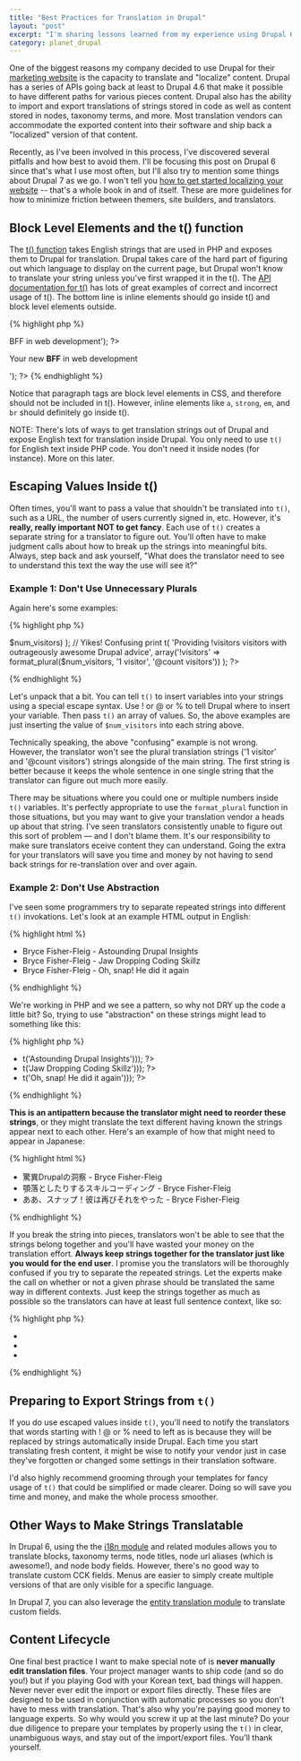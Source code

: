 ```yaml
---
title: "Best Practices for Translation in Drupal"
layout: "post"
excerpt: "I'm sharing lessons learned from my experience using Drupal 6 and i18n for translation. The long story short: Make translation easier by keeping things simple. Don't use the t() when you can keep translatable strings fully in the database, and don't break up individual strings into multiple t()."
category: planet_drupal
---
```

One of the biggest reasons my company decided to use Drupal for their [marketing website](http://www.brightcove.com/) is the capacity to translate and "localize" content. Drupal has a series of APIs going back at least to Drupal 4.6 that make it possible to have different paths for various pieces content. Drupal also has the ability to import and export translations of strings stored in code as well as content stored in nodes, taxonomy terms, and more. Most translation vendors can accommodate the exported content into their software and ship back a "localized" version of that content.

Recently, as I've been involved in this process, I've discovered several pitfalls and how best to avoid them. I'll be focusing this post on Drupal 6 since that's what I use most often, but I'll also try to mention some things about Drupal 7 as we go. I won't tell you [how to get started localizing your website](https://drupal.org/node/275705) -- that's a whole book in and of itself. These are more guidelines for how to minimize friction between themers, site builders, and translators.

## Block Level Elements and the t() function

The [t() function](https://api.drupal.org/api/drupal/includes!common.inc/function/t/6) takes English strings that are used in PHP and exposes them to Drupal for translation. Drupal takes care of the hard part of figuring out which language to display on the current page, but Drupal won't know to translate your string unless you've first wrapped it in the t(). The [API documentation for t()](https://api.drupal.org/api/drupal/includes!common.inc/function/t/6) has lots of great examples of correct and incorrect usage of t(). The bottom line is inline elements should go inside t() and block level elements outside.

{% highlight php %}
<!-- Correct! -->
<p><?php print t('Your new <strong>BFF</strong> in web development'); ?></p>
<!-- Incorrect -->
<?php print t('<p>Your new <strong>BFF</strong> in web development</p>'); ?>
{% endhighlight %}

Notice that paragraph tags are block level elements in CSS, and therefore should not be included in t(). However, inline elements like `a`, `strong`, `em`, and `br` should definitely go inside t().

NOTE: There's lots of ways to get translation strings out of Drupal and expose English text for translation inside Drupal. You only need to use `t()` for English text inside PHP code. You don't need it inside nodes (for instance). More on this later.

## Escaping Values Inside t()

Often times, you'll want to pass a value that shouldn't be translated into `t()`, such as a URL, the number of users currently signed in, etc. However, it's **really, really important NOT to get fancy**. Each use of `t()` creates a separate string for a translator to figure out. You'll often have to make judgment calls about how to break up the strings into meaningful bits. Always, step back and ask yourself, "What does the translator need to see to understand this text the way the use will see it?" 

### Example 1: Don't Use Unnecessary Plurals

Again here's some examples:

{% highlight php %}
<?php
// Correct
print t(
  'Providing !visitors visitors with outrageously awesome Drupal advice',
  array('!visitors' => $num_visitors)
);

// Yikes! Confusing
print t(
  'Providing !visitors visitors with outrageously awesome Drupal advice',
  array('!visitors' => format_plural($num_visitors, '1 visitor', '@count visitors'))
);
?>
{% endhighlight %}

Let's unpack that a bit. You can tell `t()` to insert variables into your strings using a special escape syntax. Use ! or @ or % to tell Drupal where to insert your variable. Then pass `t()` an array of values. So, the above examples are just inserting the value of `$num_visitors` into each string above.

Technically speaking, the above "confusing" example is not wrong. However, the translator won't see the plural translation strings ('1 visitor' and '@count visitors') strings alongside of the main string. The first string is better because it keeps the whole sentence in one single string that the translator can figure out much more easily.

There may be situations where you could one or multiple numbers inside `t()` variables. It's perfectly appropriate to use the `format_plural` function in those situations, but you may want to give your translation vendor a heads up about that string. I've seen translators consistently unable to figure out this sort of problem &mdash; and I don't blame them. It's our responsibility to make sure translators eceive content they can understand. Going the extra for your translators will save you time and money by not having to send back strings for re-translation over and over again. 

### Example 2: Don't Use Abstraction

I've seen some programmers try to separate repeated strings into different `t()` invokations. Let's look at an example HTML output in English:

{% highlight html %}
<!-- This how the final HTML should look in English -->
<ul>
  <li>Bryce Fisher-Fleig - Astounding Drupal Insights</li>
  <li>Bryce Fisher-Fleig - Jaw Dropping Coding Skillz</li>
  <li>Bryce Fisher-Fleig - Oh, snap! He did it again</li>
</ul>
{% endhighlight %}

We're working in PHP and we see a pattern, so why not DRY up the code a little bit? So, trying to use "abstraction" on these strings might lead to something like this:

{% highlight php %}
<!-- Do NOT do this at home, kids! -->
<ul>
    <li><?php print t('Bryce Fisher-Fleig - !description', array('!description' => t('Astounding Drupal Insights'))); ?></li>
    <li><?php print t('Bryce Fisher-Fleig - !description', array('!description' => t('Jaw Dropping Coding Skillz'))); ?></li>
    <li><?php print t('Bryce Fisher-Fleig - !description', array('!description' => t('Oh, snap! He did it again'))); ?></li>
</ul>
{% endhighlight %}

**This is an antipattern because the translator might need to reorder these strings**, or they might translate the text different having known the strings appear next to each other. Here's an example of how that might need to appear in Japanese:

{% highlight html %}
<!-- Thank you google translate! -->
<ul>
    <li>驚異Drupalの洞察 - Bryce Fisher-Fleig</li>
    <li>顎落としたりするスキルコーディング - Bryce Fisher-Fleig</li>
    <li>ああ、スナップ！彼は再びそれをやった - Bryce Fisher-Fleig</li>
</ul>
{% endhighlight %}

If you break the string into pieces, translators won't be able to see that the strings belong together and you'll have wasted your money on the translation effort. **Always keep strings together for the translator just like you would for the end user**. I promise you the translators will be thoroughly confused if you try to separate the repeated strings. Let the experts make the call on whether or not a given phrase should be translated the same way in different contexts. Just keep the strings together as much as possible so the translators can have at least full sentence context, like so:

{% highlight php %}
<!-- This is the right way -->
<ul>
    <li><?php print t('BryceAdamFisher - Astounding Drupal Insights'); ?></li>
    <li><?php print t('BryceAdamFisher - Jaw Dropping Coding Skillz'); ?></li>
    <li><?php print t('BryceAdamFisher - Oh, snap! He did it again'); ?></li>
</ul>
{% endhighlight %}

## Preparing to Export Strings from `t()`

If you do use escaped values inside `t()`, you'll need to notify the translators that words starting with ! @ or % need to left as is because they will be replaced by strings automatically inside Drupal. Each time you start translating fresh content, it might be wise to notify your vendor just in case they've forgotten or changed some settings in their translation software.

I'd also highly recommend grooming through your templates for fancy usage of `t()` that could be simplified or made clearer. Doing so will save you time and money, and make the whole process smoother.

## Other Ways to Make Strings Translatable

In Drupal 6, using the the [i18n module](https://drupal.org/project/i18n) and related modules allows you to translate blocks, taxonomy terms, node titles, node url aliases (which is awesome!), and node body fields. However, there's no good way to translate custom CCK fields. Menus are easier to simply create multiple versions of that are only visible for a specific language. 

In Drupal 7, you can also leverage the [entity translation module](https://drupal.org/project/entity_translation) to translate custom fields.

## Content Lifecycle

One final best practice I want to make special note of is **never manually edit translation files**. Your project manager wants to ship code (and so do you!) but if you playing God with your Korean text, bad things will happen. Never never ever edit the import or export files directly. These files are designed to be used in conjunction with automatic processes so you don't have to mess with translation. That's also why you're paying good money to language experts. So why would you screw it up at the last minute? Do your due diligence to prepare your templates by properly using the `t()` in clear, unambiguous ways, and stay out of the import/export files. You'll thank yourself.
